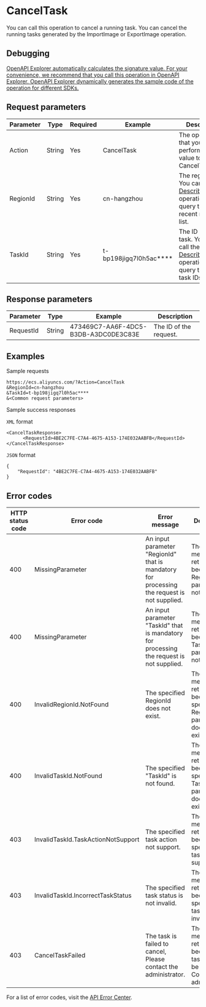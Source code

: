 # CancelTask

You can call this operation to cancel a running task. You can cancel the running tasks generated by the ImportImage or ExportImage operation.

## Debugging

[OpenAPI Explorer automatically calculates the signature value. For your convenience, we recommend that you call this operation in OpenAPI Explorer. OpenAPI Explorer dynamically generates the sample code of the operation for different SDKs.](https://api.aliyun.com/#product=Ecs&api=CancelTask&type=RPC&version=2014-05-26)

## Request parameters

|Parameter|Type|Required|Example|Description|
|---------|----|--------|-------|-----------|
|Action|String|Yes|CancelTask|The operation that you want to perform. Set the value to CancelTask. |
|RegionId|String|Yes|cn-hangzhou|The region ID. You can call the [DescribeRegions](~~25609~~) operation to query the most recent region list. |
|TaskId|String|Yes|t-bp198jigq7l0h5ac\*\*\*\*|The ID of the task. You can call the [DescribeTasks](~~25622~~) operation to query the list of task IDs. |

## Response parameters

|Parameter|Type|Example|Description|
|---------|----|-------|-----------|
|RequestId|String|473469C7-AA6F-4DC5-B3DB-A3DC0DE3C83E|The ID of the request. |

## Examples

Sample requests

```
https://ecs.aliyuncs.com/?Action=CancelTask
&RegionId=cn-hangzhou
&TaskId=t-bp198jigq7l0h5ac****
&<Common request parameters>
```

Sample success responses

`XML` format

```
<CancelTaskResponse>
      <RequestId>4BE2C7FE-C7A4-4675-A153-174E032AABFB</RequestId>
</CancelTaskResponse>
```

`JSON` format

```
{
    "RequestId": "4BE2C7FE-C7A4-4675-A153-174E032AABFB"
}
```

## Error codes

|HTTP status code|Error code|Error message|Description|
|----------------|----------|-------------|-----------|
|400|MissingParameter|An input parameter "RegionId" that is mandatory for processing the request is not supplied.|The error message returned because the RegionId parameter is not specified.|
|400|MissingParameter|An input parameter "TaskId" that is mandatory for processing the request is not supplied.|The error message returned because the TaskId parameter is not specified.|
|400|InvalidRegionId.NotFound|The specified RegionId does not exist.|The error message returned because the specified RegionId parameter does not exist.|
|400|InvalidTaskId.NotFound|The specified "TaskId" is not found.|The error message returned because the specified TaskId parameter does not exist.|
|403|InvalidTaskId.TaskActionNotSupport|The specified task action not support.|The error message returned because the specified task is not supported.|
|403|InvalidTaskId.IncorrectTaskStatus|The specified task status is not invalid.|The error message returned because the specified task status is invalid.|
|403|CancelTaskFailed|The task is failed to cancel, Please contact the administrator.|The error message returned because the task cannot be canceled. Contact the administrator.|

For a list of error codes, visit the [API Error Center](https://error-center.alibabacloud.com/status/product/Ecs).


